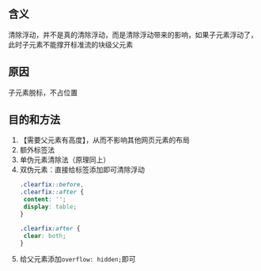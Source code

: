 ## 含义
清除浮动，并不是真的清除浮动，而是清除浮动带来的影响，如果子元素浮动了，此时子元素不能撑开标准流的块级父元素

## 原因
子元素脱标，不占位置

## 目的和方法
1. 【需要父元素有高度】，从而不影响其他网页元素的布局
2. 额外标签法
3. 单伪元素清除法（原理同上）
4. 双伪元素：直接给标签添加即可清除浮动
    ``` css
   .clearfix::before,
   .clearfix::after {
     content: '';
     display: table;
   }
   
   .clearfix:after {
     clear: both;
   }
   ```
5. 给父元素添加```overflow: hidden;```即可